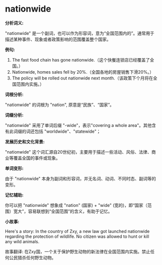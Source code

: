 # nationwide

**分析词义:**

  

"nationwide" 是一个副词，也可以作为形容词，意为“全国范围内的”。通常用于描述某种事件、现象或者政策影响的范围覆盖整个国家。

  

**例句:**

  

1.  The fast food chain has gone nationwide.（这个快餐连锁店已经覆盖了全国。）
2.  Nationwide, homes sales fell by 20%.（全国各地的房屋销售下滑20%。）
3.  The policy will be rolled out nationwide next month.（该政策下个月将在全国范围内实施。）

  

**词根分析:**

  

"nationwide" 的词根为 "nation", 原意是“民族”、“国家”。

  

**词缀分析:**

  

"nationwide" 采用了单词后缀 "-wide"，表示"covering a whole area"。其他含有此词缀的词还包括 "worldwide"、"statewide"；

  

**发展历史和文化背景:**

  

"nationwide" 这个词汇源自20世纪初，主要用于描述一些活动、风俗、法律、商业等覆盖全国的事件或现象。

  

**单词变形:**

  

由于 "nationwide" 本身为副词和形容词，并无名词、动词、不同时态、副词等的变形。

  

**记忆辅助:**

  

你可以把 "nationwide" 想象成 "nation" (国家) + "wide" (宽的)，即“国家（范围）宽大”，容易联想到“全国范围”的含义，有助于记忆。

  

**小故事:**

  

Here's a story: In the country of Zxy, a new law got launched nationwide regarding the protection of wildlife. No citizen was allowed to hunt or kill any wild animals.

  

故事翻译: 在Zxy国，一个关于保护野生动物的新法律在全国范围内实施。禁止任何公民猎杀任何野生动物。
